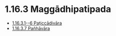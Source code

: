 

# 1.16.3 Maggādhipatipada

* [1.16.3.1--6 Paṭiccādivāra](1.16.3/1.16.3.1--6.md)
* [1.16.3.7 Pañhāvāra](1.16.3/1.16.3.7.md)



